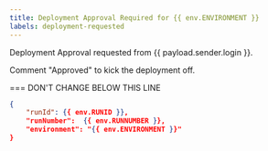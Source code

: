 ```yaml
---
title: Deployment Approval Required for {{ env.ENVIRONMENT }}
labels: deployment-requested
---
```


Deployment Approval requested from {{ payload.sender.login }}.

Comment "Approved" to kick the deployment off.


=== DON'T CHANGE BELOW THIS LINE
```json target_payload
{
    "runId": {{ env.RUNID }},
    "runNumber":  {{ env.RUNNUMBER }},
    "environment": "{{ env.ENVIRONMENT }}"
}
```
